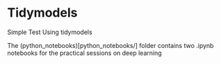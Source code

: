 # Tidymodels
Simple Test Using tidymodels

The (python_notebooks)[python_notebooks/] folder contains two .ipynb notebooks for the practical sessions on deep learning
